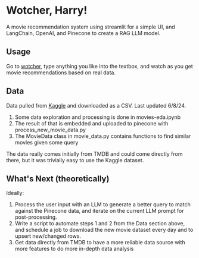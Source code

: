 # Wotcher, Harry!

A movie recommendation system using streamlit for a simple UI, and LangChain, OpenAI, and Pinecone to create a RAG LLM model. 

## Usage
Go to [wotcher](https://wotcher.streamlit.app/), type anything you like into the textbox, and watch as you get movie recommendations based on real data.

## Data

Data pulled from [Kaggle](https://www.kaggle.com/datasets/akshaypawar7/millions-of-movies/data) and downloaded as a CSV. Last updated 6/8/24.

1. Some data exploration and processing is done in movies-eda.ipynb
2. The result of that is embedded and uploaded to pinecone with process_new_movie_data.py
3. The MovieData class in movie_data.py contains functions to find similar movies given some query

The data really comes initially from TMDB and could come directly from there, but it was trivially easy to use the Kaggle dataset.

## What's Next (theoretically)

Ideally:
1. Process the user input with an LLM to generate a better query to match against the Pinecone data, and iterate on the current LLM prompt for post-processing.
2. Write a script to automate steps 1 and 2 from the Data section above, and schedule a job to download the new movie dataset every day and to upsert new/changed rows.
3. Get data directly from TMDB to have a more reliable data source with more features to do more in-depth data analysis
